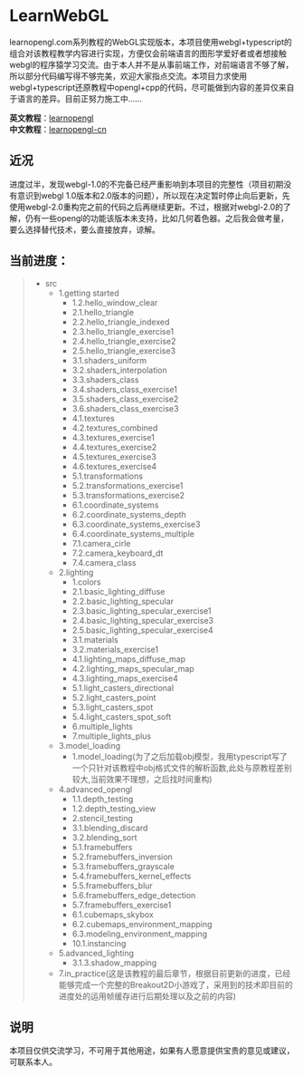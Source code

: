 # LearnWebGL
learnopengl.com系列教程的WebGL实现版本，本项目使用webgl+typescript的组合对该教程教学内容进行实现，方便仅会前端语言的图形学爱好者或者想接触webgl的程序猿学习交流。由于本人并不是从事前端工作，对前端语言不够了解，所以部分代码编写得不够完美，欢迎大家指点交流。本项目力求使用webgl+typescript还原教程中opengl+cpp的代码，尽可能做到内容的差异仅来自于语言的差异。目前正努力施工中……
  
**英文教程**：[learnopengl](https://learnopengl.com/)  
**中文教程**：[learnopengl-cn](https://learnopengl-cn.github.io/)
  
## 近况
进度过半，发现webgl-1.0的不完备已经严重影响到本项目的完整性（项目初期没有意识到webgl 1.0版本和2.0版本的问题），所以现在决定暂时停止向后更新，先使用webgl-2.0重构完之前的代码之后再继续更新。不过，根据对webgl-2.0的了解，仍有一些opengl的功能该版本未支持，比如几何着色器。之后我会做考量，要么选择替代技术，要么直接放弃，谅解。  
  
## 当前进度：
>- src
>   - 1.getting started
>       - 1.2.hello_window_clear
>       - 2.1.hello_triangle
>       - 2.2.hello_triangle_indexed
>       - 2.3.hello_triangle_exercise1
>       - 2.4.hello_triangle_exercise2
>       - 2.5.hello_triangle_exercise3
>       - 3.1.shaders_uniform
>       - 3.2.shaders_interpolation
>       - 3.3.shaders_class
>       - 3.4.shaders_class_exercise1
>       - 3.5.shaders_class_exercise2
>       - 3.6.shaders_class_exercise3
>       - 4.1.textures
>       - 4.2.textures_combined
>       - 4.3.textures_exercise1
>       - 4.4.textures_exercise2
>       - 4.5.textures_exercise3
>       - 4.6.textures_exercise4
>       - 5.1.transformations
>       - 5.2.transformations_exercise1
>       - 5.3.transformations_exercise2
>       - 6.1.coordinate_systems
>       - 6.2.coordinate_systems_depth
>       - 6.3.coordinate_systems_exercise3
>       - 6.4.coordinate_systems_multiple
>       - 7.1.camera_cirle
>       - 7.2.camera_keyboard_dt
>       - 7.4.camera_class
>   - 2.lighting
>       - 1.colors
>       - 2.1.basic_lighting_diffuse
>       - 2.2.basic_lighting_specular
>       - 2.3.basic_lighting_specular_exercise1
>       - 2.4.basic_lighting_specular_exercise3
>       - 2.5.basic_lighting_specular_exercise4
>       - 3.1.materials
>       - 3.2.materials_exercise1
>       - 4.1.lighting_maps_diffuse_map
>       - 4.2.lighting_maps_specular_map
>       - 4.3.lighting_maps_exercise4
>       - 5.1.light_casters_directional
>       - 5.2.light_casters_point
>       - 5.3.light_casters_spot
>       - 5.4.light_casters_spot_soft
>       - 6.multiple_lights
>       - 7.multiple_lights_plus
>   - 3.model_loading
>       - 1.model_loading(为了之后加载obj模型，我用typescript写了一个只针对该教程中obj格式文件的解析函数,此处与原教程差别较大,当前效果不理想，之后找时间重构)
>   - 4.advanced_opengl
>       - 1.1.depth_testing
>       - 1.2.depth_testing_view
>       - 2.stencil_testing
>       - 3.1.blending_discard
>       - 3.2.blending_sort
>       - 5.1.framebuffers
>       - 5.2.framebuffers_inversion
>       - 5.3.framebuffers_grayscale
>       - 5.4.framebuffers_kernel_effects
>       - 5.5.framebuffers_blur
>       - 5.6.framebuffers_edge_detection
>       - 5.7.framebuffers_exercise1
>       - 6.1.cubemaps_skybox
>       - 6.2.cubemaps_environment_mapping
>       - 6.3.modeling_environment_mapping
>       - 10.1.instancing
>   - 5.advanced_lighting
>       - 3.1.3.shadow_mapping
>   - 7.in_practice(这是该教程的最后章节，根据目前更新的进度，已经能够完成一个完整的Breakout2D小游戏了，采用到的技术即目前的进度处的运用帧缓存进行后期处理以及之前的内容)
  
## 说明
本项目仅供交流学习，不可用于其他用途，如果有人愿意提供宝贵的意见或建议，可联系本人。
